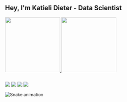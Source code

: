 ## Hey, I'm Katieli Dieter - Data Scientist

 <div>
  <a href="https://github.com/katidieter">
  <img height="180em" src="https://github-readme-stats.vercel.app/api?username=katidieter&show_icons=true&include_all_commits=true&count_private=true"/>
  <img height="180em" src="https://github-readme-stats.vercel.app/api/top-langs/?username=katidieter&layout=compact&langs_count=7"/>
</div>
  
  ##
 
<div> 
  <a href = "mailto:katielidieter@gmail.com"><img src="https://img.shields.io/badge/-Gmail-%23333?style=for-the-badge&logo=gmail&logoColor=white" target="_blank"></a>
  <a href="https://www.linkedin.com/in/katieli-dieter" target="_blank"><img src="https://img.shields.io/badge/-LinkedIn-%230077B5?style=for-the-badge&logo=linkedin&logoColor=white" target="_blank"></a> 
   <a href="https://medium.com/@katielidieter" target="_blank"><img src="https://img.shields.io/badge/Medium-12100E?style=for-the-badge&logo=medium&logoColor=white" target="_blank"></a>
    <a href="https://dev.to/katidieter" target="_blank"><img src="https://img.shields.io/badge/dev.to-0A0A0A?style=for-the-badge&logo=dev.to&logoColor=white" target="_blank"></a>
 
  ![Snake animation](https://github.com/katidieter/katidieter/blob/output/github-contribution-grid-snake.svg)
 
</div>
